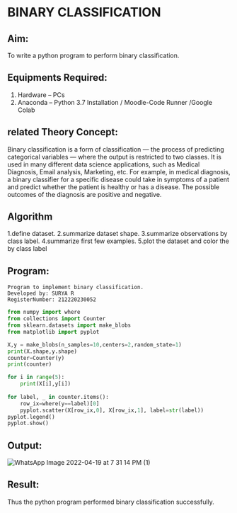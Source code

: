 # BINARY CLASSIFICATION
## Aim:
To write a python program to perform binary classification.

## Equipments Required:
1. Hardware – PCs
2. Anaconda – Python 3.7 Installation / Moodle-Code Runner /Google Colab

## related Theory Concept:
Binary classification is a form of classification — the process of predicting categorical variables — where the output is restricted to two classes. It is used in many different data science applications, such as Medical Diagnosis, Email analysis, Marketing, etc. For example, in medical diagnosis, a binary classifier for a specific disease could take in symptoms of a patient and predict whether the patient is healthy or has a disease. The possible outcomes of the diagnosis are positive and negative.

## Algorithm
1.define dataset.
2.summarize dataset shape.
3.summarize observations by class label.
4.summarize first few examples.
5.plot the dataset and color the by class label

## Program:
```
Program to implement binary classification.
Developed by: SURYA R
RegisterNumber: 212220230052

```
```python
from numpy import where
from collections import Counter
from sklearn.datasets import make_blobs
from matplotlib import pyplot

X,y = make_blobs(n_samples=10,centers=2,random_state=1)
print(X.shape,y.shape)
counter=Counter(y)
print(counter)

for i in range(5):
    print(X[i],y[i])
    
for label, _ in counter.items():
    row_ix=where(y==label)[0]
    pyplot.scatter(X[row_ix,0], X[row_ix,1], label=str(label))
pyplot.legend()
pyplot.show()
```

## Output:
![WhatsApp Image 2022-04-19 at 7 31 14 PM (1)](https://user-images.githubusercontent.com/75236145/164031274-ac6ec9ad-aada-4b8a-8484-1ad571cae5f3.jpeg)


## Result:
Thus the python program performed binary classification successfully.
